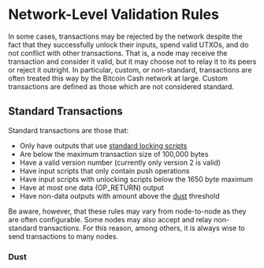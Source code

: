 # Network-Level Validation Rules

In some cases, transactions may be rejected by the network despite the fact that they successfully unlock their inputs, spend valid UTXOs, and do not conflict with other transactions.  That is, a node may receive the transaction and consider it valid, but it may choose not to relay it to its peers or reject it outright.  In particular, custom, or non-standard, transactions are often treated this way by the Bitcoin Cash network at large.  Custom transactions are defined as those which are not considered standard.

## Standard Transactions

Standard transactions are those that:

 - Only have outputs that use [standard locking scripts](/protocol/blockchain/transaction/locking-script#Standard%20Scripts)
 - Are below the maximum transaction size of 100,000 bytes
 - Have a valid version number (currently only version 2 is valid)
 - Have input scripts that only contain push operations
 - Have input scripts with unlocking scripts below the 1650 byte maximum
 - Have at most one data (OP_RETURN) output
 - Have non-data outputs with amount above the [dust](#dust) threshold

Be aware, however, that these rules may vary from node-to-node as they are often configurable.  Some nodes may also accept and relay non-standard transactions.  For this reason, among others, it is always wise to send transactions to many nodes.

### Dust